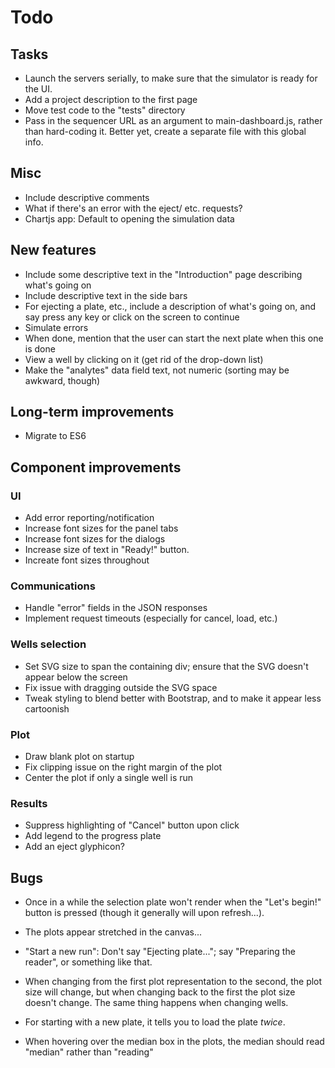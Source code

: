 # Todo


## Tasks

* Launch the servers serially, to make sure that the simulator is ready
for the UI.
* Add a project description to the first page
* Move test code to the "tests" directory
* Pass in the sequencer URL as an argument to main-dashboard.js,
rather than hard-coding it. Better yet, create a separate file with this
global info.


## Misc

* Include descriptive comments
* What if there's an error with the eject/  etc. requests?
* Chartjs app:  Default to opening the simulation data


## New features

* Include some descriptive text in the "Introduction" page describing what's
  going on
* Include descriptive text in the side bars
* For ejecting a plate, etc., include a description of what's going on,
  and say press any key or click on the screen to continue
* Simulate errors
* When done, mention that the user can start the next plate when this one
  is done
* View a well by clicking on it (get rid of the drop-down list)
* Make the "analytes" data field text, not numeric (sorting may be awkward,
  though)


## Long-term improvements

* Migrate to ES6
 

## Component improvements

### UI

* Add error reporting/notification
* Increase font sizes for the panel tabs
* Increase font sizes for the dialogs
* Increase size of text in "Ready!" button.
* Increate font sizes throughout


### Communications

* Handle "error" fields in the JSON responses
* Implement request timeouts (especially for cancel, load, etc.)


### Wells selection

* Set SVG size to span the containing div; ensure that the SVG doesn't appear
  below the screen
* Fix issue with dragging outside the SVG space
* Tweak styling to blend better with Bootstrap, and to make it appear less
  cartoonish


### Plot

* Draw blank plot on startup
* Fix clipping issue on the right margin of the plot
* Center the plot if only a single well is run


### Results

* Suppress highlighting of "Cancel" button upon click
* Add legend to the progress plate
* Add an eject glyphicon?


## Bugs

* Once in a while the selection plate won't render when the "Let's begin!"
  button is pressed (though it generally will upon refresh...).
  
* The plots appear stretched in the canvas...

* "Start a new run":  Don't say "Ejecting plate..."; say "Preparing the reader",
  or something like that.
  
* When changing from the first plot representation to the second, the plot
  size will change, but when changing back to the first the plot size doesn't
  change.  The same thing happens when changing wells.
  
* For starting with a new plate, it tells you to load the plate *twice*.

* When hovering over the median box in the plots, the median should read
  "median" rather than "reading"
